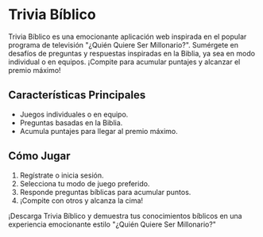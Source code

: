 # Trivia Bíblico

Trivia Bíblico es una emocionante aplicación web inspirada en el popular programa de televisión "¿Quién Quiere Ser Millonario?". Sumérgete en desafíos de preguntas y respuestas inspiradas en la Biblia, ya sea en modo individual o en equipos. ¡Compite para acumular puntajes y alcanzar el premio máximo! 

## Características Principales
- Juegos individuales o en equipo.
- Preguntas basadas en la Biblia.
- Acumula puntajes para llegar al premio máximo.

## Cómo Jugar
1. Regístrate o inicia sesión.
2. Selecciona tu modo de juego preferido.
3. Responde preguntas bíblicas para acumular puntos.
4. ¡Compite con otros y alcanza la cima!

¡Descarga Trivia Bíblico y demuestra tus conocimientos bíblicos en una experiencia emocionante estilo "¿Quién Quiere Ser Millonario?"